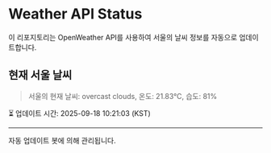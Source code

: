 
# Weather API Status

이 리포지토리는 OpenWeather API를 사용하여 서울의 날씨 정보를 자동으로 업데이트합니다.

## 현재 서울 날씨
> 서울의 현재 날씨: overcast clouds, 온도: 21.83°C, 습도: 81%

⏳ 업데이트 시간: 2025-09-18 10:21:03 (KST)

---
자동 업데이트 봇에 의해 관리됩니다.
